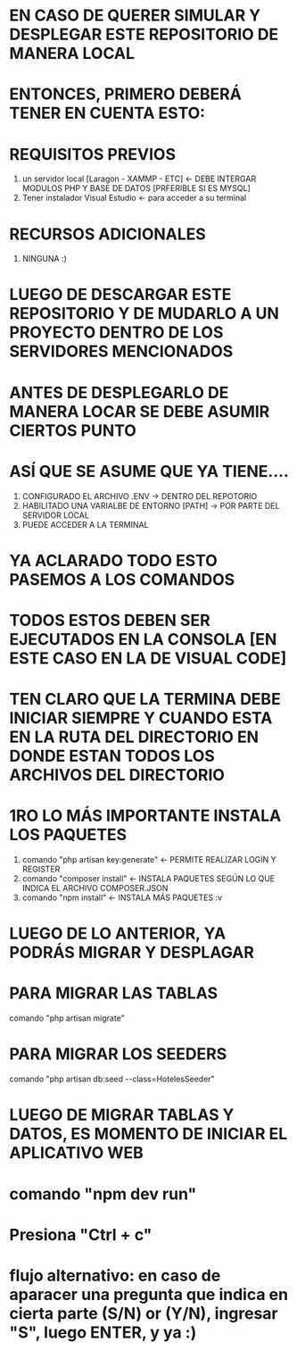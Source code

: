 # EN CASO DE QUERER SIMULAR Y DESPLEGAR ESTE REPOSITORIO DE MANERA LOCAL
# ENTONCES, PRIMERO DEBERÁ TENER EN CUENTA ESTO:

# REQUISITOS PREVIOS
1. un servidor local [Laragon - XAMMP - ETC] <- DEBE INTERGAR MODULOS PHP Y BASE DE DATOS [PRFERIBLE SI ES MYSQL]
2. Tener instalador Visual Estudio <- para acceder a su terminal

# RECURSOS ADICIONALES
1. NINGUNA :)


# LUEGO DE DESCARGAR ESTE REPOSITORIO Y DE MUDARLO A UN PROYECTO DENTRO DE LOS SERVIDORES MENCIONADOS
# ANTES DE DESPLEGARLO DE MANERA LOCAR SE DEBE ASUMIR CIERTOS PUNTO
# ASÍ QUE SE ASUME QUE YA TIENE....
1. CONFIGURADO EL ARCHIVO .ENV    -> DENTRO DEL REPOTORIO
2. HABILITADO UNA VARIALBE DE ENTORNO [PATH] -> POR PARTE DEL SERVIDOR LOCAL
3. PUEDE ACCEDER A LA TERMINAL


# YA ACLARADO TODO ESTO PASEMOS A LOS COMANDOS
# TODOS ESTOS DEBEN SER EJECUTADOS EN LA CONSOLA [EN ESTE CASO EN LA DE VISUAL CODE]
# TEN CLARO QUE LA TERMINA DEBE INICIAR SIEMPRE Y CUANDO ESTA EN LA RUTA DEL DIRECTORIO EN DONDE ESTAN TODOS LOS ARCHIVOS DEL DIRECTORIO

# 1RO LO MÁS IMPORTANTE INSTALA LOS PAQUETES
1. comando "php artisan key:generate"     <- PERMITE REALIZAR LOGIN Y REGISTER
2. comando "composer install"             <- INSTALA PAQUETES SEGÚN LO QUE INDICA EL ARCHIVO COMPOSER.JSON
3. comando "npm install"                  <- INSTALA MÁS PAQUETES :v

# LUEGO DE LO ANTERIOR, YA PODRÁS MIGRAR Y DESPLAGAR

# PARA MIGRAR LAS TABLAS
comando "php artisan migrate"

# PARA MIGRAR LOS SEEDERS
comando "php artisan db:seed --class=HotelesSeeder"




# LUEGO DE MIGRAR TABLAS Y DATOS, ES MOMENTO DE INICIAR EL APLICATIVO WEB
<!-- PARA INICIAR EL APLICATIVO -->
# comando "npm dev run"

<!-- PARA APAGAR EL APLICATIVO -->
# Presiona "Ctrl + c"
# flujo alternativo: en caso de aparacer una pregunta que indica en cierta parte (S/N) or (Y/N), ingresar "S", luego ENTER, y ya :)




